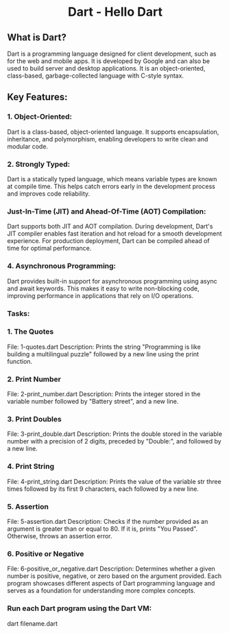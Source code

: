 <h1 align="center">Dart - Hello Dart</h1>

## What is Dart?

Dart is a programming language designed for client development, such as for the web and mobile apps. It is developed by Google and can also be used to build server and desktop applications. It is an object-oriented, class-based, garbage-collected language with C-style syntax.

## Key Features:
### 1. Object-Oriented:

Dart is a class-based, object-oriented language. It supports encapsulation, inheritance, and polymorphism, enabling developers to write clean and modular code.

### 2. Strongly Typed:

Dart is a statically typed language, which means variable types are known at compile time. This helps catch errors early in the development process and improves code reliability.


### Just-In-Time (JIT) and Ahead-Of-Time (AOT) Compilation:

Dart supports both JIT and AOT compilation. During development, Dart's JIT compiler enables fast iteration and hot reload for a smooth development experience. For production deployment, Dart can be compiled ahead of time for optimal performance.

### 4. Asynchronous Programming:

Dart provides built-in support for asynchronous programming using async and await keywords. This makes it easy to write non-blocking code, improving performance in applications that rely on I/O operations.


### Tasks:

### 1. The Quotes

File: 1-quotes.dart
Description: Prints the string "Programming is like building a multilingual puzzle" followed by a new line using the print function.

### 2. Print Number
File: 2-print_number.dart
Description: Prints the integer stored in the variable number followed by "Battery street", and a new line.

### 3. Print Doubles
File: 3-print_double.dart
Description: Prints the double stored in the variable number with a precision of 2 digits, preceded by "Double:", and followed by a new line.

### 4. Print String
File: 4-print_string.dart
Description: Prints the value of the variable str three times followed by its first 9 characters, each followed by a new line.

### 5. Assertion
File: 5-assertion.dart
Description: Checks if the number provided as an argument is greater than or equal to 80. If it is, prints "You Passed". Otherwise, throws an assertion error.

### 6. Positive or Negative
File: 6-positive_or_negative.dart
Description: Determines whether a given number is positive, negative, or zero based on the argument provided.
Each program showcases different aspects of Dart programming language and serves as a foundation for understanding more complex concepts.

### Run each Dart program using the Dart VM:
dart filename.dart

